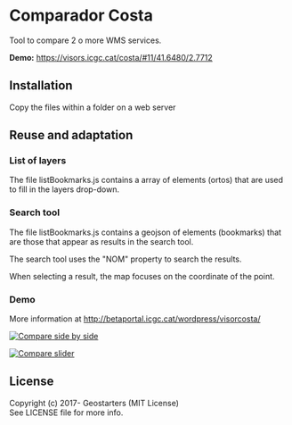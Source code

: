 # Comparador Costa

Tool to compare 2 o more WMS services. 

**Demo:** https://visors.icgc.cat/costa/#11/41.6480/2.7712

## Installation
Copy the files within a folder on a web server

## Reuse and adaptation

### List of layers

The file listBookmarks.js contains a array of elements (ortos) that are used to fill in the layers drop-down. 

### Search tool

The file listBookmarks.js contains a geojson of elements (bookmarks) that are those that appear as results in the search tool.

The search tool uses the "NOM" property to search the results.

When selecting a result, the map focuses on the coordinate of the point.

### Demo

More information at http://betaportal.icgc.cat/wordpress/visorcosta/

[![Compare side by side](http://betaportal.icgc.cat/wordpress/wp-content/uploads/2014/01/costa1803.png)](https://visors.icgc.cat/costa/#11/41.6480/2.7712)

[![Compare slider](http://betaportal.icgc.cat/wordpress/wp-content/uploads/2014/01/costa1803_slide.png)](https://visors.icgc.cat/costa/#11/41.6480/2.7712)

## License

Copyright (c) 2017- Geostarters (MIT License)  
See LICENSE file for more info.